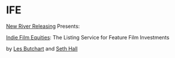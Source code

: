 IFE
===
<a href="http://newriverreleasing.com" title="New River Releasing">New River Releasing</a> Presents:

<a href="indiefilmequities.com" title="Indie Film Equities">Indie Film Equities</a>: The Listing Service for Feature Film Investments

by <a href="http://newriverreleasing.com/filmmakers/les-butchart/" title="Les Butchart">Les Butchart</a> and <a href="http://newriverreleasing.com/filmmakers/seth-hall/" title="Seth Hall">Seth Hall</a>